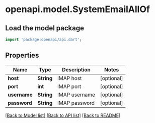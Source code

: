 # openapi.model.SystemEmailAllOf

## Load the model package
```dart
import 'package:openapi/api.dart';
```

## Properties
Name | Type | Description | Notes
------------ | ------------- | ------------- | -------------
**host** | **String** | IMAP host | [optional] 
**port** | **int** | IMAP port | [optional] 
**username** | **String** | IMAP username | [optional] 
**password** | **String** | IMAP password | [optional] 

[[Back to Model list]](../README.md#documentation-for-models) [[Back to API list]](../README.md#documentation-for-api-endpoints) [[Back to README]](../README.md)


